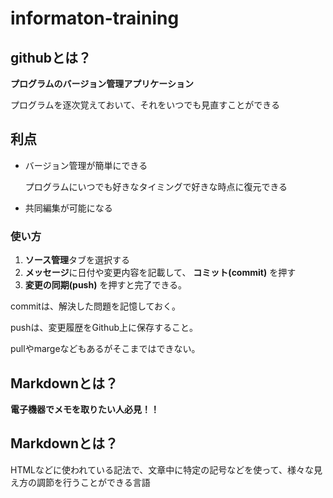 # informaton-training
## githubとは？
**プログラムのバージョン管理アプリケーション**

プログラムを逐次覚えておいて、それをいつでも見直すことができる

## 利点
* バージョン管理が簡単にできる

    プログラムにいつでも好きなタイミングで好きな時点に復元できる

* 共同編集が可能になる

### 使い方
1. **ソース管理**タブを選択する
2. **メッセージ**に日付や変更内容を記載して、 **コミット(commit)** を押す
3. **変更の同期(push)** を押すと完了できる。

commitは、解決した問題を記憶しておく。

pushは、変更履歴をGithub上に保存すること。

pullやmargeなどもあるがそこまではできない。

## Markdownとは？

**電子機器でメモを取りたい人必見！！**

## Markdownとは？

HTMLなどに使われている記法で、文章中に特定の記号などを使って、様々な見え方の調節を行うことができる言語
